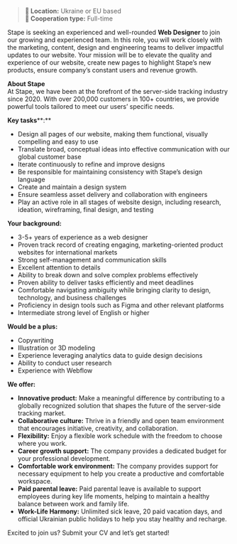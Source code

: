 > **📍 Location:** Ukraine or EU based  
> **💼 Cooperation type:** Full-time

Stape is seeking an experienced and well-rounded **Web Designer** to join our
growing and experienced team. In this role, you will work closely with the
marketing, content, design and engineering teams to deliver impactful updates
to our website. Your mission will be to elevate the quality and experience of
our website, create new pages to highlight Stape’s new products, ensure
company’s constant users and revenue growth.  
  
**About Stape**  
At Stape, we have been at the forefront of the server-side tracking industry
since 2020. With over 200,000 customers in 100+ countries, we provide powerful
tools tailored to meet our users’ specific needs.  
  
**Key tasks****:**

  * Design all pages of our website, making them functional, visually compelling and easy to use
  * Translate broad, conceptual ideas into effective communication with our global customer base
  * Iterate continuously to refine and improve designs
  * Be responsible for maintaining consistency with Stape’s design language
  * Create and maintain a design system
  * Ensure seamless asset delivery and collaboration with engineers
  * Play an active role in all stages of website design, including research, ideation, wireframing, final design, and testing

**Your background:**

  * 3-5+ years of experience as a web designer
  * Proven track record of creating engaging, marketing-oriented product websites for international markets
  * Strong self-management and communication skills
  * Excellent attention to details
  * Ability to break down and solve complex problems effectively
  * Proven ability to deliver tasks efficiently and meet deadlines
  * Comfortable navigating ambiguity while bringing clarity to design, technology, and business challenges
  * Proficiency in design tools such as Figma and other relevant platforms
  * Intermediate strong level of English or higher

**Would be a plus:**

  * Copywriting
  * Illustration or 3D modeling
  * Experience leveraging analytics data to guide design decisions
  * Ability to conduct user research
  * Experience with Webflow

**We offer:**

  * **Innovative product:** Make a meaningful difference by contributing to a globally recognized solution that shapes the future of the server-side tracking market.
  * **Collaborative culture:** Thrive in a friendly and open team environment that encourages initiative, creativity, and collaboration.
  * **Flexibility:** Enjoy a flexible work schedule with the freedom to choose where you work.
  * **Career growth support:** The company provides a dedicated budget for your professional development.
  * **Comfortable work environment:** The company provides support for necessary equipment to help you create a productive and comfortable workspace.
  * **Paid parental leave:** Paid parental leave is available to support employees during key life moments, helping to maintain a healthy balance between work and family life.
  * **Work-Life Harmony:** Unlimited sick leave, 20 paid vacation days, and official Ukrainian public holidays to help you stay healthy and recharge.

Excited to join us? Submit your CV and let’s get started!